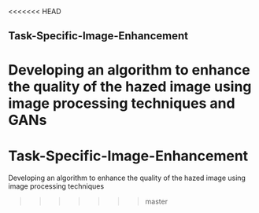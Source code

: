 <<<<<<< HEAD
## Task-Specific-Image-Enhancement
Developing an algorithm to enhance the quality of the hazed image using image processing techniques and GANs
=======
# Task-Specific-Image-Enhancement

Developing an algorithm to enhance the quality of the hazed image using image processing techniques

>>>>>>> master
